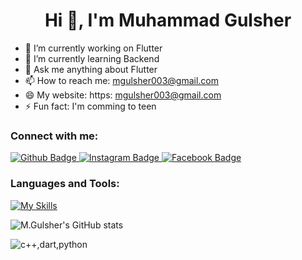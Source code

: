  <h1 align="center">Hi 👋, I'm Muhammad Gulsher</h1>

- 🔭 I’m currently working on Flutter
- 🌱 I’m currently learning Backend
- 💬 Ask me anything about Flutter 
- 📫 How to reach me: mgulsher003@gmail.com
- 😄 My website: https: mgulsher003@gmail.com
- ⚡ Fun fact: I'm comming to teen
  
### Connect with me:
<div id="badges">
  <a href="https://github.com/MuhammadGulsher11">
    <img src="https://img.shields.io/badge/Github-white?style=for-the-badge&logo=Github&logoColor=black" alt="Github Badge"/>
    
   <a href="https://www.instagram.com/cadetgulsher_10115">
    <img src="https://img.shields.io/badge/Instagram-purple?style=for-the-badge&logo=instagram&logoColor=white" alt="Instagram Badge"/>
  </a>
   <a href="https://fb.com/Cadet M. Gulsher">
    <img src="https://img.shields.io/badge/Facebook-blue?style=for-the-badge&logo=facebook&logoColor=white" alt="Facebook Badge"/>
  </a>
</div>

### Languages and Tools:
[![My Skills](https://skillicons.dev/icons?i=flutter,dart,python,firebase,github,c++,git,postman,figma,xd&perline=5)](https://skillicons.dev)

![M.Gulsher's GitHub stats](https://github-readme-stats.vercel.app/api?username=axiftaj&show_icons=true&theme=dark)

![c++,dart,python](https://github-readme-stats.vercel.app/api/top-langs/?username=MuhammadGulsher11&theme=dark)


<br>
